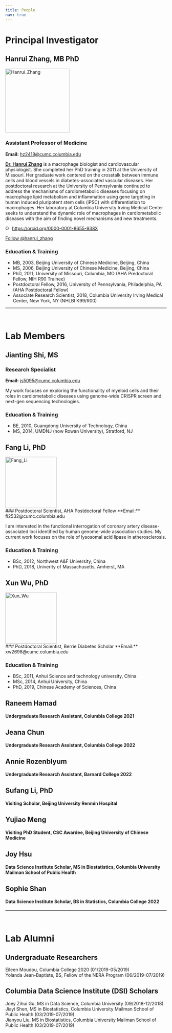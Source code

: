 ```yaml
---
title: People
nav: true
---
```


# **Principal Investigator**

## Hanrui Zhang, MB PhD
<div> 
  <img src="{{ '/images/Hanrui_Zhang_3.jpg' | absolute_url }}" alt="Hanrui_Zhang" width="200">
</div>  

### Assistant Professor of Medicine 
**Email:** hz2418@cumc.columbia.edu



**[Dr. Hanrui Zhang](https://www.columbiacardiology.org/profile/hanrui-zhang-phd)** is a macrophage biologist and cardiovascular physiologist. She completed her PhD training in 2011 at the University of Missouri. Her graduate work centered on the crosstalk between immune cells and blood vessels in diabetes-associated vascular diseases. Her postdoctoral research at the University of Pennsylvania continued to address the mechanisms of cardiometabolic diseases focusing on macrophage lipid metabolism and inflammation using gene targeting in human induced pluripotent stem cells (iPSC) with differentiation to macrophages. Her laboratory at Columbia University Irving Medical Center seeks to understand the dynamic role of macrophages in cardiometabolic diseases with the aim of finding novel mechanisms and new treatments.
<div itemscope itemtype="https://schema.org/Person"><a itemprop="sameAs" content="https://orcid.org/0000-0001-8655-938X" href="https://orcid.org/0000-0001-8655-938X" target="orcid.widget" rel="me noopener noreferrer" style="vertical-align:top;"><img src="https://orcid.org/sites/default/files/images/orcid_16x16.png" style="width:1em;margin-right:.5em;" alt="ORCID iD icon">https://orcid.org/0000-0001-8655-938X</a></div>

<a href="https://twitter.com/hanrui_zhang?ref_src=twsrc%5Etfw" class="twitter-follow-button" data-show-count="false">Follow @hanrui_zhang</a><script async src="https://platform.twitter.com/widgets.js" charset="utf-8"></script>

     
### Education & Training
- MB, 2003, Beijing University of Chinese Medicine, Beijing, China
- MS, 2006, Beijing University of Chinese Medicine, Beijing, China
- PhD, 2011, University of Missouri, Columbia, MO (AHA Predoctoral Fellow, NIH R90 Trainee)   
- Postdoctoral Fellow, 2016, University of Pennsylvania, Philadelphia, PA (AHA Postdoctoral Fellow)   
- Associate Research Scientist, 2018, Columbia University Irving Medical Center, New York, NY (NHLBI K99/R00)


------
&nbsp;

# **Lab Members**

## Jianting Shi, MS 
### Research Specialist
**Email:** js5095@cumc.columbia.edu

My work focuses on exploring the functionality of myeloid cells and their roles in cardiometabolic diseases using genome-wide CRISPR screen and next-gen sequencing technologies.

### Education & Training
- BE, 2010, Guangdong University of Technology, China
- MS, 2014, UMDNJ (now Rowan University), Stratford, NJ

## Fang Li, PhD
<div> 
  <img src="{{ '/images/Fang_Li.jpg' | absolute_url }}" alt="Fang_Li" width="160">
</div>
### Postdoctoral Scientist, AHA Postdoctoral Fellow
**Email:** fl2532@cumc.columbia.edu

I am interested in the functional interrogation of coronary artery disease-associated loci identified by human genome-wide association studies. My current work focuses on the role of lysosomal acid lipase in atherosclerosis.

### Education & Training
- BSc, 2012, Northwest A&F University, China
- PhD, 2018, Univerity of Massachusetts, Amherst, MA

## Xun Wu, PhD
<div> 
  <img src="{{ '/images/Xun_Wu.jpg' | absolute_url }}" alt="Xun_Wu" width="160">
</div>
### Postdoctoral Scientist, Berrie Diabetes Scholar
**Email:** xw2698@cumc.columbia.edu

### Education & Training
- BSc, 2011, Anhui Science and technology university, China         
- MSc, 2014, Anhui University, China   
- PhD, 2019, Chinese Academy of Sciences, China    

## Raneem Hamad
#### Undergraduate Research Assistant, Columbia College 2021

## Jeana Chun
#### Undergraduate Research Assistant, Columbia College 2022

## Annie Rozenblyum
#### Undergraduate Research Assistant, Barnard College 2022

## Sufang Li, PhD
#### Visiting Scholar, Beijing University Renmin Hospital

## Yujiao Meng
#### Visiting PhD Student, CSC Awardee, Beijing University of Chinese Medicine

## Joy Hsu
#### Data Science Institute Scholar, MS in Biostatistics, Columbia University Mailman School of Public Health

## Sophie Shan
#### Data Science Institute Scholar, BS in Statistics, Columbia College 2022

------
&nbsp;

# **Lab Alumni**
## Undergraduate Researchers
Eileen Moudou, Columbia College 2020 (01/2019-05/2019)         
Yolanda Jean-Baptiste, BS, Fellow of the NERA Program (06/2019-07/2019)

## Columbia Data Science Institute (DSI) Scholars
Joey Zihui Gu, MS in Data Science, Columbia University (09/2018-12/2018)     
Jiayi Shen, MS in Biostatistics, Columbia University Mailman School of Public Health (03/2019-07/2019)     
Jianyou Liu, MS in Biostatistics, Columbia University Mailman School of Public Health (03/2019-07/2019)     






